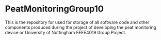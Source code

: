 # PeatMonitoringGroup10
This is the repository for used for storage of all software code and other components produced during the project of developing the peat monitoring device or University of Nottingham EEEE4019 Group Project.
